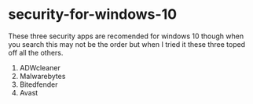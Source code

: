 # security-for-windows-10
These three security apps are recomended for windows 10 though when you search this may not be the order but when I tried it these three toped off all the others.
1. ADWcleaner
2. Malwarebytes
3. Bitedfender
4. Avast
